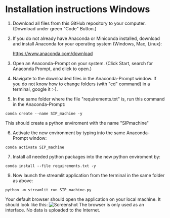# Installation instructions Windows

1. Download all files from this GitHub repository to your computer. (Download under green "Code" Button.)

2. If you do not already have Anaconda or Miniconda installed, download and install Anaconda for your operating system (Windows, Mac, Linux):

	https://www.anaconda.com/download

3. Open an Anaconda-Prompt on your system. (Click Start, search for Anaconda Prompt, and click to open.)

4. Navigate to the downloaded files in the Anaconda-Prompt window. If you do not know how to change folders (with "cd" command) in a terminal, google it :-). 

5. In the same folder where the file "requirements.txt" is, run this command in the Anaconda-Prompt:

```shell
conda create --name SIP_machine -y
```

This should create a python enviroment with the name "SIPmachine" 


6. Activate the new environment by typing into the same Anaconda-Prompt window:

```shell
conda activate SIP_machine
```

7. Install all needed python packages into the new python enviroment by:

```shell
conda install --file requirements.txt -y
```
	
9. Now launch the streamlit application from the terminal in the same folder as above:

```shell
python -m streamlit run SIP_machine.py
```

Your default browser should open the application on your local machine. It should look like this: 
![Screenshot](https://github.com/RBartho/SIPmachine/tree/master/toolbox_screenshot.png)
The browser is only used as an interface. No data is uploaded to the Internet.
